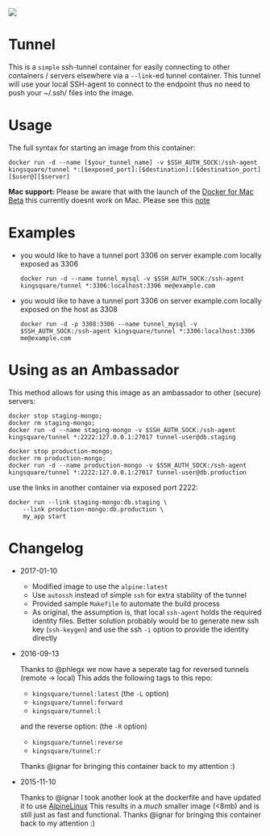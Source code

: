 [![](https://images.microbadger.com/badges/image/kingsquare/tunnel.svg)](https://microbadger.com/images/kingsquare/tunnel "Get your own image badge on microbadger.com")
# Tunnel

This is a `simple` ssh-tunnel container for easily connecting to other containers / servers elsewhere via a ```--link```-ed
tunnel container. This tunnel will use your local SSH-agent to connect to the endpoint thus no need to push your ~/.ssh/ files into
the image.

# Usage

The full syntax for starting an image from this container:

	docker run -d --name [$your_tunnel_name] -v $SSH_AUTH_SOCK:/ssh-agent kingsquare/tunnel *:[$exposed_port]:[$destination]:[$destination_port] [$user@][$server]

**Mac support:** Please be aware that with the launch of the [Docker for Mac Beta](https://blog.docker.com/2016/03/docker-for-mac-windows-beta/) this currently doesnt work on Mac. Please see this [note](https://github.com/kingsquare/docker-tunnel/issues/2#issuecomment-220782052)

# Examples

* you would like to have a tunnel port 3306 on server example.com locally exposed as 3306

	```docker run -d --name tunnel_mysql -v $SSH_AUTH_SOCK:/ssh-agent kingsquare/tunnel *:3306:localhost:3306 me@example.com```

* you would like to have a tunnel port 3306 on server example.com locally exposed on the host as 3308

	```docker run -d -p 3308:3306 --name tunnel_mysql -v $SSH_AUTH_SOCK:/ssh-agent kingsquare/tunnel *:3306:localhost:3306 me@example.com```


# Using as an Ambassador

This method allows for using this image as an ambassador to other (secure) servers:

	docker stop staging-mongo;
	docker rm staging-mongo;
	docker run -d --name staging-mongo -v $SSH_AUTH_SOCK:/ssh-agent kingsquare/tunnel *:2222:127.0.0.1:27017 tunnel-user@db.staging

	docker stop production-mongo;
	docker rm production-mongo;
	docker run -d --name production-mongo -v $SSH_AUTH_SOCK:/ssh-agent kingsquare/tunnel *:2222:127.0.0.1:27017 tunnel-user@db.production

use the links in another container via exposed port 2222:

	docker run --link staging-mongo:db.staging \
	    --link production-mongo:db.production \
	    my_app start

# Changelog

* 2017-01-10

   - Modified image to use the `alpine:latest`
   - Use `autossh` instead of simple `ssh` for extra stability of the tunnel
   - Provided sample `Makefile` to automate the build process
   - As original, the assumption is, that local `ssh-agent` holds the
     required identity files.  Better solution probably would be to
     generate new ssh key (`ssh-keygen`) and use the ssh `-i` option to
     provide the identity directly

* 2016-09-13

    Thanks to @phlegx we now have a seperate tag for reversed tunnels (remote -> local)
    This adds the following tags to this repo:
    - `kingsquare/tunnel:latest` (the `-L` option)
    - `kingsquare/tunnel:forward`
    - `kingsquare/tunnel:l`

    and the reverse option: (the `-R` option)
    - `kingsquare/tunnel:reverse`
    - `kingsquare/tunnel:r`

    Thanks @ignar for bringing this container back to my attention :)

* 2015-11-10

    Thanks to @ignar I took another look at the dockerfile and have updated it to use [AlpineLinux](http://www.alpinelinux.org/)
    This results in a _much_ smaller image (<8mb) and is still just as fast and functional.
    Thanks @ignar for bringing this container back to my attention :)
